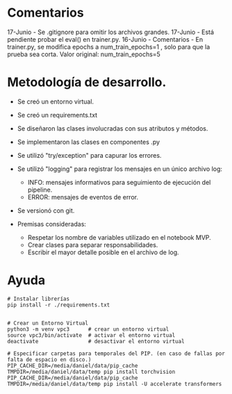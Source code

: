# Comentarios
  17-Junio - Se .gitignore para omitir los archivos grandes.
  17-Junio - Está pendiente probar el eval() en trainer.py.
  16-Junio - Comentarios
                - En trainer.py, se modifica epochs a num_train_epochs=1 , solo para que la prueba sea corta. 
                          Valor original: num_train_epochs=5


# Metodología de desarrollo.
  - Se creó un entorno virtual.
  - Se creó un requirements.txt
  - Se diseñaron las clases involucradas con sus atributos y métodos.
  - Se implementaron las clases en componentes .py
  - Se utilizó "try/exception" para capurar los errores.
  - Se utilizó "logging" para registrar los mensajes en un único archivo log:
    - INFO: mensajes informativos para seguimiento de ejecución del pipeline.
    - ERROR: mensajes de eventos de error.
  - Se versionó con git.

  - Premisas consideradas:
    - Respetar los nombre de variables utilizado en el notebook MVP.
    - Crear clases para separar responsabilidades.
    - Escribir el mayor detalle posible en el archivo de log. 


# Ayuda

    # Instalar librerías
    pip install -r ./requirements.txt


    # Crear un Entorno Virtual
    python3 -m venv vpc3      # crear un entorno virtual
    source vpc3/bin/activate  # activar el entorno virtual
    deactivate                # desactivar el entorno virtual

    # Especificar carpetas para temporales del PIP. (en caso de fallas por falta de espacio en disco.)
    PIP_CACHE_DIR=/media/daniel/data/pip_cache TMPDIR=/media/daniel/data/temp pip install torchvision
    PIP_CACHE_DIR=/media/daniel/data/pip_cache TMPDIR=/media/daniel/data/temp pip install -U accelerate transformers



